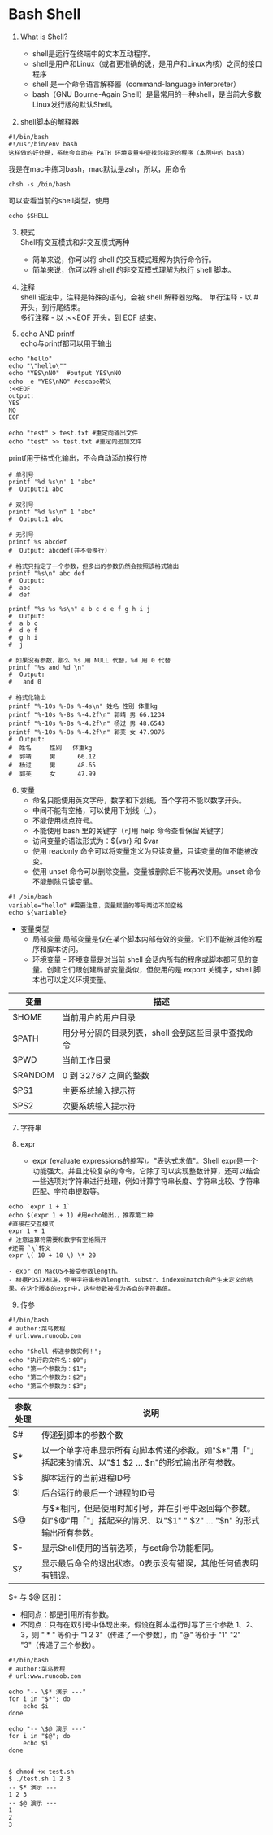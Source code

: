 # Bash Shell
1. What is Shell?  
    - shell是运行在终端中的文本互动程序。
    - shell是用户和Linux（或者更准确的说，是用户和Linux内核）之间的接口程序
    - shell 是一个命令语言解释器（command-language interpreter）
    - bash（GNU Bourne-Again Shell）是最常用的一种shell，是当前大多数Linux发行版的默认Shell。

2. shell脚本的解释器
```
#!/bin/bash
#!/usr/bin/env bash
这样做的好处是，系统会自动在 PATH 环境变量中查找你指定的程序（本例中的 bash）
```

我是在mac中练习bash，mac默认是zsh，所以，用命令
```
chsh -s /bin/bash
```

可以查看当前的shell类型，使用
```
echo $SHELL
```
3. 模式  
Shell有交互模式和非交互模式两种
    - 简单来说，你可以将 shell 的交互模式理解为执行命令行。
    - 简单来说，你可以将 shell 的非交互模式理解为执行 shell 脚本。
  

4. 注释  
   shell 语法中，注释是特殊的语句，会被 shell 解释器忽略。
   单行注释 - 以 # 开头，到行尾结束。  
   多行注释 - 以 :<<EOF 开头，到 EOF 结束。  

5. echo AND printf  
echo与printf都可以用于输出
```
echo "hello"
echo "\"hello\""
echo "YES\nNO"  #output YES\nNO
echo -e "YES\nNO" #escape转义
:<<EOF
output:
YES
NO
EOF
```

```
echo "test" > test.txt #重定向输出文件
echo "test" >> test.txt #重定向追加文件
```

printf用于格式化输出，不会自动添加换行符
```
# 单引号
printf '%d %s\n' 1 "abc"
#  Output:1 abc

# 双引号
printf "%d %s\n" 1 "abc"
#  Output:1 abc

# 无引号
printf %s abcdef
#  Output: abcdef(并不会换行)

# 格式只指定了一个参数，但多出的参数仍然会按照该格式输出
printf "%s\n" abc def
#  Output:
#  abc
#  def

printf "%s %s %s\n" a b c d e f g h i j
#  Output:
#  a b c
#  d e f
#  g h i
#  j

# 如果没有参数，那么 %s 用 NULL 代替，%d 用 0 代替
printf "%s and %d \n"
#  Output:
#   and 0

# 格式化输出
printf "%-10s %-8s %-4s\n" 姓名 性别 体重kg
printf "%-10s %-8s %-4.2f\n" 郭靖 男 66.1234
printf "%-10s %-8s %-4.2f\n" 杨过 男 48.6543
printf "%-10s %-8s %-4.2f\n" 郭芙 女 47.9876
#  Output:
#  姓名     性别   体重kg
#  郭靖     男      66.12
#  杨过     男      48.65
#  郭芙     女      47.99
```

6. 变量
   - 命名只能使用英文字母，数字和下划线，首个字符不能以数字开头。
   - 中间不能有空格，可以使用下划线（_）。
   - 不能使用标点符号。
   - 不能使用 bash 里的关键字（可用 help 命令查看保留关键字）
   - 访问变量的语法形式为：${var} 和 $var 
   - 使用 readonly 命令可以将变量定义为只读变量，只读变量的值不能被改变。
   - 使用 unset 命令可以删除变量。变量被删除后不能再次使用。unset 命令不能删除只读变量。

```
#! /bin/bash
variable="hello" #需要注意，变量赋值的等号两边不加空格
echo ${variable}
```
- 变量类型
    - 局部变量 局部变量是仅在某个脚本内部有效的变量。它们不能被其他的程序和脚本访问。
    - 环境变量 - 环境变量是对当前 shell 会话内所有的程序或脚本都可见的变量。创建它们跟创建局部变量类似，但使用的是 export 关键字，shell 脚本也可以定义环境变量。
  
|变量|描述|
|---|---| 
|$HOME|当前用户的用户目录|
|$PATH|用分号分隔的目录列表，shell 会到这些目录中查找命令|
|$PWD|当前工作目录|
|$RANDOM|0 到 32767 之间的整数|$UID|数值类型，当前用户的用户 ID|
|$PS1|主要系统输入提示符|
|$PS2|次要系统输入提示符|

7. 字符串
   



8. expr
   - expr (evaluate expressions的缩写)。"表达式求值"。Shell expr是一个功能强大。并且比较复杂的命令，它除了可以实现整数计算，还可以结合一些选项对字符串进行处理，例如计算字符串长度、字符串比较、字符串匹配、字符串提取等。
```
echo `expr 1 + 1`
echo $(expr 1 + 1) #用echo输出，，推荐第二种
#直接在交互模式
expr 1 + 1
# 注意运算符需要和数字有空格隔开
#还需 `\`转义
expr \( 10 + 10 \) \* 20
```
    - expr on MacOS不接受参数length。
    - 根据POSIX标准，使用字符串参数length、substr、index或match会产生未定义的结果。在这个版本的expr中，这些参数被视为各自的字符串值。

9. 传参
```
#!/bin/bash
# author:菜鸟教程
# url:www.runoob.com

echo "Shell 传递参数实例！";
echo "执行的文件名：$0";
echo "第一个参数为：$1";
echo "第二个参数为：$2";
echo "第三个参数为：$3";
```
|参数处理|	说明|
|---|---|
|$#|	传递到脚本的参数个数|
|$*	|以一个单字符串显示所有向脚本传递的参数。如"$*"用「"」括起来的情况、以"$1 $2 … $n"的形式输出所有参数。
|$$|	脚本运行的当前进程ID号 |
|$!	|后台运行的最后一个进程的ID号|
|$@	|与$*相同，但是使用时加引号，并在引号中返回每个参数。如"$@"用「"」括起来的情况、以"$1" " $2" … "$n" 的形式输出所有参数。|
|$-|	显示Shell使用的当前选项，与set命令功能相同。|
|$?|	显示最后命令的退出状态。0表示没有错误，其他任何值表明有错误。|

$* 与 $@ 区别：

- 相同点：都是引用所有参数。
- 不同点：只有在双引号中体现出来。假设在脚本运行时写了三个参数 1、2、3，则 " * " 等价于 "1 2 3"（传递了一个参数），而 "@" 等价于 "1" "2" "3"（传递了三个参数）。

```
#!/bin/bash
# author:菜鸟教程
# url:www.runoob.com

echo "-- \$* 演示 ---"
for i in "$*"; do
    echo $i
done

echo "-- \$@ 演示 ---"
for i in "$@"; do
    echo $i
done


$ chmod +x test.sh 
$ ./test.sh 1 2 3
-- $* 演示 ---
1 2 3
-- $@ 演示 ---
1
2
3
```